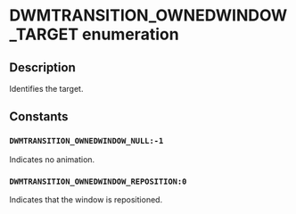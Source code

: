 # DWMTRANSITION_OWNEDWINDOW_TARGET enumeration

## Description

Identifies the target.

## Constants

### `DWMTRANSITION_OWNEDWINDOW_NULL:-1`

Indicates no animation.

### `DWMTRANSITION_OWNEDWINDOW_REPOSITION:0`

Indicates that the window is repositioned.